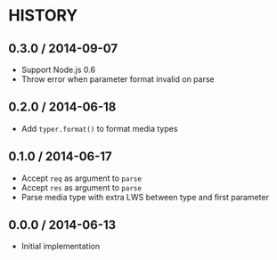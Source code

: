 # HISTORY

## 0.3.0 / 2014-09-07

* Support Node.js 0.6
* Throw error when parameter format invalid on parse

## 0.2.0 / 2014-06-18

* Add `typer.format()` to format media types

## 0.1.0 / 2014-06-17

* Accept `req` as argument to `parse`
* Accept `res` as argument to `parse`
* Parse media type with extra LWS between type and first parameter

## 0.0.0 / 2014-06-13

* Initial implementation

